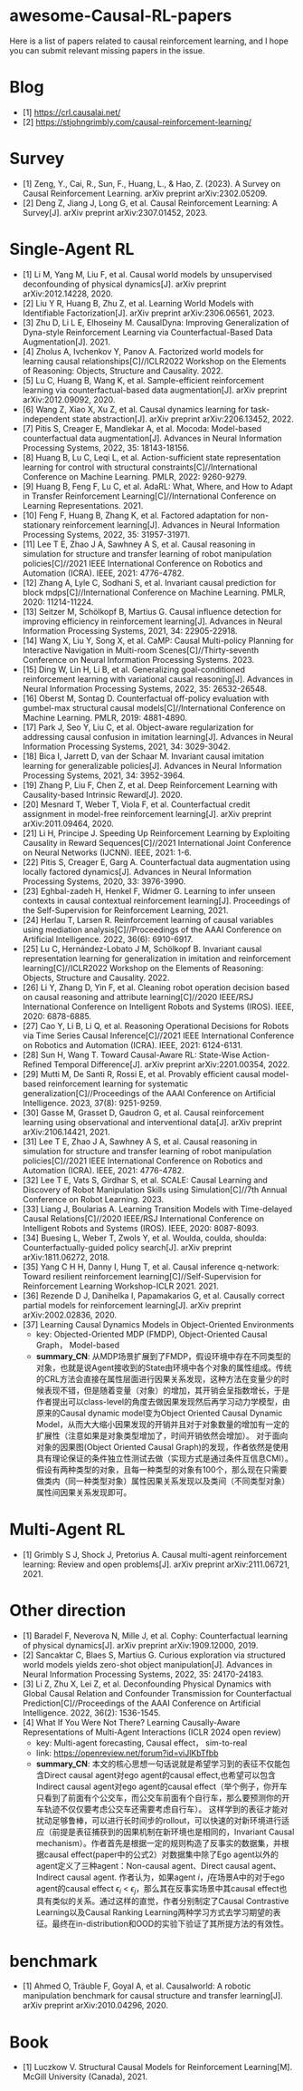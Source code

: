 # awesome-Causal-RL-papers
Here is a list of papers related to causal reinforcement learning, and I hope you can submit relevant missing papers in the issue.

# Blog
- [1] https://crl.causalai.net/
- [2] https://stjohngrimbly.com/causal-reinforcement-learning/

# Survey
- [1] Zeng, Y., Cai, R., Sun, F., Huang, L., & Hao, Z. (2023). A Survey on Causal Reinforcement Learning. arXiv preprint arXiv:2302.05209.
- [2] Deng Z, Jiang J, Long G, et al. Causal Reinforcement Learning: A Survey[J]. arXiv preprint arXiv:2307.01452, 2023.

# Single-Agent RL
- [1] Li M, Yang M, Liu F, et al. Causal world models by unsupervised deconfounding of physical dynamics[J]. arXiv preprint arXiv:2012.14228, 2020.
- [2] Liu Y R, Huang B, Zhu Z, et al. Learning World Models with Identifiable Factorization[J]. arXiv preprint arXiv:2306.06561, 2023.
- [3] Zhu D, Li L E, Elhoseiny M. CausalDyna: Improving Generalization of Dyna-style Reinforcement Learning via Counterfactual-Based Data Augmentation[J]. 2021.
- [4] Zholus A, Ivchenkov Y, Panov A. Factorized world models for learning causal relationships[C]//ICLR2022 Workshop on the Elements of Reasoning: Objects, Structure and Causality. 2022.
- [5] Lu C, Huang B, Wang K, et al. Sample-efficient reinforcement learning via counterfactual-based data augmentation[J]. arXiv preprint arXiv:2012.09092, 2020.
- [6] Wang Z, Xiao X, Xu Z, et al. Causal dynamics learning for task-independent state abstraction[J]. arXiv preprint arXiv:2206.13452, 2022.
- [7] Pitis S, Creager E, Mandlekar A, et al. Mocoda: Model-based counterfactual data augmentation[J]. Advances in Neural Information Processing Systems, 2022, 35: 18143-18156.
- [8] Huang B, Lu C, Leqi L, et al. Action-sufficient state representation learning for control with structural constraints[C]//International Conference on Machine Learning. PMLR, 2022: 9260-9279.
- [9] Huang B, Feng F, Lu C, et al. AdaRL: What, Where, and How to Adapt in Transfer Reinforcement Learning[C]//International Conference on Learning Representations. 2021.
- [10] Feng F, Huang B, Zhang K, et al. Factored adaptation for non-stationary reinforcement learning[J]. Advances in Neural Information Processing Systems, 2022, 35: 31957-31971.
- [11] Lee T E, Zhao J A, Sawhney A S, et al. Causal reasoning in simulation for structure and transfer learning of robot manipulation policies[C]//2021 IEEE International Conference on Robotics and Automation (ICRA). IEEE, 2021: 4776-4782.
- [12] Zhang A, Lyle C, Sodhani S, et al. Invariant causal prediction for block mdps[C]//International Conference on Machine Learning. PMLR, 2020: 11214-11224.
- [13] Seitzer M, Schölkopf B, Martius G. Causal influence detection for improving efficiency in reinforcement learning[J]. Advances in Neural Information Processing Systems, 2021, 34: 22905-22918.
- [14] Wang X, Liu Y, Song X, et al. CaMP: Causal Multi-policy Planning for Interactive Navigation in Multi-room Scenes[C]//Thirty-seventh Conference on Neural Information Processing Systems. 2023.
- [15] Ding W, Lin H, Li B, et al. Generalizing goal-conditioned reinforcement learning with variational causal reasoning[J]. Advances in Neural Information Processing Systems, 2022, 35: 26532-26548.
- [16] Oberst M, Sontag D. Counterfactual off-policy evaluation with gumbel-max structural causal models[C]//International Conference on Machine Learning. PMLR, 2019: 4881-4890.
- [17] Park J, Seo Y, Liu C, et al. Object-aware regularization for addressing causal confusion in imitation learning[J]. Advances in Neural Information Processing Systems, 2021, 34: 3029-3042.
- [18] Bica I, Jarrett D, van der Schaar M. Invariant causal imitation learning for generalizable policies[J]. Advances in Neural Information Processing Systems, 2021, 34: 3952-3964.
- [19] Zhang P, Liu F, Chen Z, et al. Deep Reinforcement Learning with Causality-based Intrinsic Reward[J]. 2020.
- [20] Mesnard T, Weber T, Viola F, et al. Counterfactual credit assignment in model-free reinforcement learning[J]. arXiv preprint arXiv:2011.09464, 2020.
- [21] Li H, Principe J. Speeding Up Reinforcement Learning by Exploiting Causality in Reward Sequences[C]//2021 International Joint Conference on Neural Networks (IJCNN). IEEE, 2021: 1-6.
- [22] Pitis S, Creager E, Garg A. Counterfactual data augmentation using locally factored dynamics[J]. Advances in Neural Information Processing Systems, 2020, 33: 3976-3990.
- [23] Eghbal-zadeh H, Henkel F, Widmer G. Learning to infer unseen contexts in causal contextual reinforcement learning[J]. Proceedings of the Self-Supervision for Reinforcement Learning, 2021.
- [24] Herlau T, Larsen R. Reinforcement learning of causal variables using mediation analysis[C]//Proceedings of the AAAI Conference on Artificial Intelligence. 2022, 36(6): 6910-6917.
- [25] Lu C, Hernández-Lobato J M, Schölkopf B. Invariant causal representation learning for generalization in imitation and reinforcement learning[C]//ICLR2022 Workshop on the Elements of Reasoning: Objects, Structure and Causality. 2022.
- [26] Li Y, Zhang D, Yin F, et al. Cleaning robot operation decision based on causal reasoning and attribute learning[C]//2020 IEEE/RSJ International Conference on Intelligent Robots and Systems (IROS). IEEE, 2020: 6878-6885.
- [27] Cao Y, Li B, Li Q, et al. Reasoning Operational Decisions for Robots via Time Series Causal Inference[C]//2021 IEEE International Conference on Robotics and Automation (ICRA). IEEE, 2021: 6124-6131.
- [28] Sun H, Wang T. Toward Causal-Aware RL: State-Wise Action-Refined Temporal Difference[J]. arXiv preprint arXiv:2201.00354, 2022.
- [29] Mutti M, De Santi R, Rossi E, et al. Provably efficient causal model-based reinforcement learning for systematic generalization[C]//Proceedings of the AAAI Conference on Artificial Intelligence. 2023, 37(8): 9251-9259.
- [30] Gasse M, Grasset D, Gaudron G, et al. Causal reinforcement learning using observational and interventional data[J]. arXiv preprint arXiv:2106.14421, 2021.
- [31] Lee T E, Zhao J A, Sawhney A S, et al. Causal reasoning in simulation for structure and transfer learning of robot manipulation policies[C]//2021 IEEE International Conference on Robotics and Automation (ICRA). IEEE, 2021: 4776-4782.
- [32] Lee T E, Vats S, Girdhar S, et al. SCALE: Causal Learning and Discovery of Robot Manipulation Skills using Simulation[C]//7th Annual Conference on Robot Learning. 2023.
- [33] Liang J, Boularias A. Learning Transition Models with Time-delayed Causal Relations[C]//2020 IEEE/RSJ International Conference on Intelligent Robots and Systems (IROS). IEEE, 2020: 8087-8093.
- [34] Buesing L, Weber T, Zwols Y, et al. Woulda, coulda, shoulda: Counterfactually-guided policy search[J]. arXiv preprint arXiv:1811.06272, 2018.
- [35] Yang C H H, Danny I, Hung T, et al. Causal inference q-network: Toward resilient reinforcement learning[C]//Self-Supervision for Reinforcement Learning Workshop-ICLR 2021. 2021.
- [36] Rezende D J, Danihelka I, Papamakarios G, et al. Causally correct partial models for reinforcement learning[J]. arXiv preprint arXiv:2002.02836, 2020.
- [37] Learning Causal Dynamics Models in Object-Oriented Environments
  - key: Objected-Oriented MDP (FMDP), Object-Oriented Causal Graph， Model-based
  - **summary_CN**: 从MDP场景扩展到了FMDP，假设环境中存在不同类型的对象，也就是说Agent接收到的State由环境中各个对象的属性组成。传统的CRL方法会直接在属性层面进行因果关系发现，这种方法在变量少的时候表现不错，但是随着变量（对象）的增加，其开销会呈指数增长，于是作者提出可以class-level的角度去做因果发现然后再学习动力学模型，由原来的Causal dynamic model变为Object Oriented Causal Dynamic Model，从而大大缩小因果发现的开销并且对于对象数量的增加有一定的扩展性（注意如果是对象类型增加了，时间开销依然会增加）。
对于面向对象的因果图(Object Oriented Causal Graph)的发现，作者依然是使用具有理论保证的条件独立性测试去做（实现方式是通过条件互信息CMI）。 假设有两种类型的对象，且每一种类型的对象有100个，那么现在只需要做类内（同一种类型对象）属性因果关系发现以及类间（不同类型对象）属性间因果关系发现即可。


# Multi-Agent RL
- [1] Grimbly S J, Shock J, Pretorius A. Causal multi-agent reinforcement learning: Review and open problems[J]. arXiv preprint arXiv:2111.06721, 2021.


# Other direction
- [1] Baradel F, Neverova N, Mille J, et al. Cophy: Counterfactual learning of physical dynamics[J]. arXiv preprint arXiv:1909.12000, 2019.
- [2] Sancaktar C, Blaes S, Martius G. Curious exploration via structured world models yields zero-shot object manipulation[J]. Advances in Neural Information Processing Systems, 2022, 35: 24170-24183.
- [3] Li Z, Zhu X, Lei Z, et al. Deconfounding Physical Dynamics with Global Causal Relation and Confounder Transmission for Counterfactual Prediction[C]//Proceedings of the AAAI Conference on Artificial Intelligence. 2022, 36(2): 1536-1545.
- [4] What If You Were Not There? Learning Causally-Aware Representations of Multi-Agent Interactions (ICLR 2024 open review)
  - key: Multi-agent forecasting, Causal effect， sim-to-real
  - link: https://openreview.net/forum?id=viJlKbTfbb
  - **summary_CN**: 本文的核心思想一句话说就是希望学习到的表征不仅能包含Direct causal agent对ego agent的causal effect,也希望可以包含Indirect causal agent对ego agent的causal effect（举个例子，你开车只看到了前面有个公交车，而公交车前面有个自行车，那么要预测你的开车轨迹不仅仅要考虑公交车还需要考虑自行车）。 这样学到的表征才能对扰动足够鲁棒，可以进行长时间步的rollout，可以快速的对新环境进行适应（前提是表征捕获到的因果机制在新环境也是相同的，Invariant Causal mechanism）。作者首先是根据一定的规则构造了反事实的数据集，并根据causal effect(paper中的公式2）对数据集中除了Ego agent以外的agent定义了三种agent：Non-causal agent、Direct causal agent、Indirect causal agent. 作者认为，如果agent $i$，$j$在场景A中的对于ego agent的causal effect $\epsilon_i$ < $\epsilon_j$，那么其在反事实场景中其causal effect也具有类似的关系。通过这样的直觉，作者分别制定了Causal Contrastive Learning以及Causal Ranking Learning两种学习方式去学习期望的表征。最终在in-distribution和OOD的实验下验证了其所提方法的有效性。

# benchmark
- [1] Ahmed O, Träuble F, Goyal A, et al. Causalworld: A robotic manipulation benchmark for causal structure and transfer learning[J]. arXiv preprint arXiv:2010.04296, 2020.

# Book
- [1] Luczkow V. Structural Causal Models for Reinforcement Learning[M]. McGill University (Canada), 2021.

